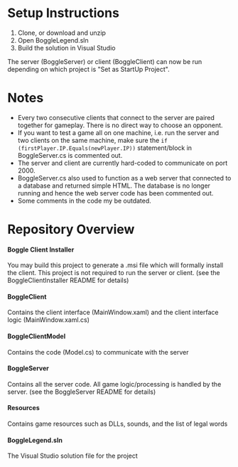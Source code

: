 # Setup Instructions
1. Clone, or download and unzip
2. Open BoggleLegend.sln
3. Build the solution in Visual Studio

The server (BoggleServer) or client (BoggleClient) can now be run depending on which project is "Set as StartUp Project".

# Notes
- Every two consecutive clients that connect to the server are paired together for gameplay. There is no direct way to choose an opponent.
- If you want to test a game all on one machine, i.e. run the server and two clients on the same machine, make sure the `if (firstPlayer.IP.Equals(newPlayer.IP))` statement/block in BoggleServer.cs is commented out.
- The server and client are currently hard-coded to communicate on port 2000.
- BoggleServer.cs also used to function as a web server that connected to a database and returned simple HTML. The database is no longer running and hence the web server code has been commented out.
- Some comments in the code my be outdated.

# Repository Overview
#### Boggle Client Installer
You may build this project to generate a .msi file which will formally install the client. This project is not required to run the server or client.
(see the BoggleClientInstaller README for details)

#### BoggleClient
Contains the client interface (MainWindow.xaml) and the client interface logic (MainWindow.xaml.cs)

#### BoggleClientModel
Contains the code (Model.cs) to communicate with the server

#### BoggleServer
Contains all the server code. All game logic/processing is handled by the server.
(see the BoggleServer README for details)

#### Resources
Contains game resources such as DLLs, sounds, and the list of legal words

#### BoggleLegend.sln
The Visual Studio solution file for the project
